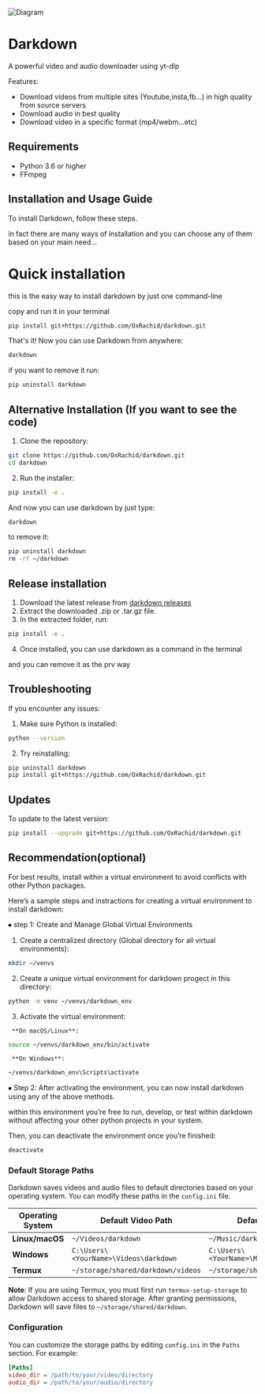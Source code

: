 ![Diagram](screenshot.jpg)

# Darkdown

A powerful video and audio downloader using yt-dlp

Features:
- Download videos from multiple sites (Youtube,insta,fb...) in high quality from source servers
- Download audio in best quality
- Download video in a specific format (mp4/webm...etc)


## Requirements
- Python 3.6 or higher
- FFmpeg

## Installation and Usage Guide
To install Darkdown, follow these steps. 

in fact there are many ways of installation and you can choose any of them based on your main need...

# Quick installation
this is the easy way to install darkdown by just one command-line

copy and run it in your terminal

```bash
pip install git+https://github.com/OxRachid/darkdown.git
```

That's it! Now you can use Darkdown from anywhere:
```bash
darkdown
```
if you want to remove it run:
```bash
pip uninstall darkdown
```

## Alternative Installation (If you want to see the code)

1. Clone the repository:
```bash
git clone https://github.com/OxRachid/darkdown.git
cd darkdown
```

2. Run the installer:
```bash
pip install -e .
```

And now you can use darkdown by just type:
```bash
darkdown
```
to remove it:
```bash
pip uninstall darkdown
rm -rf ~/darkdown
```

## Release installation
1. Download the latest release from [darkdown releases](https://github.com/OxRachid/darkdown/releases) 
2. Extract the downloaded .zip or .tar.gz file.
3. In the extracted folder, run:
```bash
pip install -e .
```
4. Once installed, you can use darkdown as a command in the terminal

and you can remove it as the prv way

## Troubleshooting

If you encounter any issues:

1. Make sure Python is installed:
```bash
python --version
```

2. Try reinstalling:
```bash
pip uninstall darkdown
pip install git+https://github.com/OxRachid/darkdown.git
```

## Updates

To update to the latest version:
```bash
pip install --upgrade git+https://github.com/OxRachid/darkdown.git
```

## Recommendation(optional)
For best results, install within a virtual environment to avoid conflicts with other Python packages.

Here’s a sample steps and instractions for creating a virtual environment to install darkdown:
   
⦁ step 1: Create and Manage Global Virtual Environments 
   1. Create a centralized directory (Global directory for all virtual environments):
```bash
mkdir ~/venvs
```
   2. Create a unique virtual environment for darkdown progect in this directory:
```bash
python -m venv ~/venvs/darkdown_env
```  
   3. Activate the virtual environment:

     **On macOS/Linux**:
```bash
source ~/venvs/darkdown_env/bin/activate 
```
     **On Windows**:
```bash
~/venvs/darkdown_env\Scripts\activate 
```
⦁ Step 2: After activating the environment, you can now install darkdown using any of the above methods.

within this environment you’re free to run, develop, or test within darkdown without affecting your other python projects in your system. 

Then, you can deactivate the environment once you’re finished:
```bash
deactivate
```

### Default Storage Paths

Darkdown saves videos and audio files to default directories based on your operating system. You can modify these paths in the `config.ini` file.

| **Operating System** | **Default Video Path**                        | **Default Audio Path**                       |
|----------------------|-----------------------------------------------|----------------------------------------------|
| **Linux/macOS**      | `~/Videos/darkdown`                           | `~/Music/darkdown`                           |
| **Windows**          | `C:\Users\<YourName>\Videos\darkdown`         | `C:\Users\<YourName>\Music\darkdown`         |
| **Termux**           | `~/storage/shared/darkdown/videos`            | `~/storage/shared/darkdown/audios`           |

**Note**: If you are using Termux, you must first run `termux-setup-storage` to allow Darkdown access to shared storage. After granting permissions, Darkdown will save files to `~/storage/shared/darkdown`.

### Configuration

You can customize the storage paths by editing `config.ini` in the `Paths` section. For example:

```ini
[Paths]
video_dir = /path/to/your/video/directory
audio_dir = /path/to/your/audio/directory
